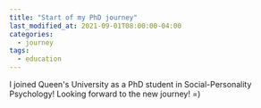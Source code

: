 ```yaml
---
title: "Start of my PhD journey"
last_modified_at: 2021-09-01T08:00:00-04:00
categories:
  - journey
tags:
  - education
---
```


I joined Queen's University as a PhD student in Social-Personality Psychology! Looking forward to the new journey! =)